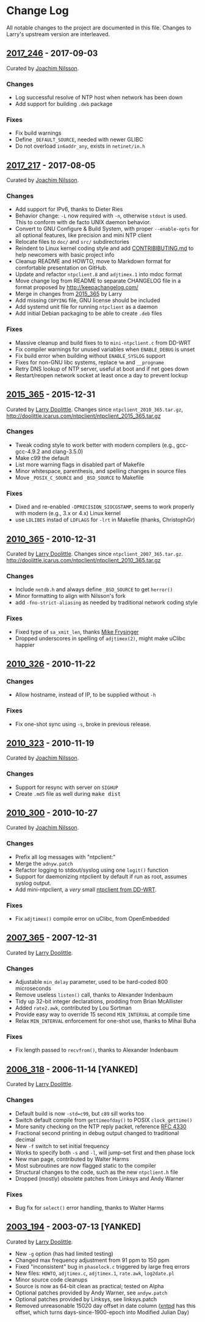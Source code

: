 Change Log
==========

All notable changes to the project are documented in this file.
Changes to Larry's upstream version are interleaved.


[2017_246][] - 2017-09-03
-------------------------

Curated by [Joachim Nilsson][].

### Changes
- Log successful resolve of NTP host when network has been down
- Add support for building `.deb` package

### Fixes
- Fix build warnings
- Define `_DEFAULT_SOURCE`, needed with newer GLIBC
- Do not overload `in6addr_any`, exists in `netinet/in.h`


[2017_217][] - 2017-08-05
-------------------------

Curated by [Joachim Nilsson][].

### Changes
- Add support for IPv6, thanks to Dieter Ries
- Behavior change: `-L` now required with `-n`, otherwise `stdout` is
  used.  This to conform with de facto UNIX daemon behavior.
- Convert to GNU Configure & Build System, with proper `--enable-opts`
  for all optional features, like precision and mini NTP client
- Relocate files to `doc/` and `src/` subdirectories
- Reindent to Linux kernel coding style and add [CONTRIBIBUTING.md][]
  to help newcomers with basic project info
- Cleanup README and HOWTO, move to Markdown format for comfortable
  presentation on GitHub.
- Update and refactor `ntpclient.8` and `adjtimex.1` into mdoc format
- Move change log from README to separate CHANGELOG file in a format
  proposed by http://keepachangelog.com/
- Merge in changes from [2015_365][] by Larry
- Add missing `COPYING` file, GNU license should be included
- Add systemd unit file for running `ntpclient` as a daemon
- Add initial Debian packaging to be able to create `.deb` files

### Fixes
- Massive cleanup and build fixes to to `mini-ntpclient.c` from DD-WRT
- Fix compiler warnings for unused variables when `ENABLE_DEBUG` is unset
- Fix build error when building without `ENABLE_SYSLOG` support
- Fixes for non-GNU libc systems, replace `%m` and `__progname`
- Retry DNS lookup of NTP server, useful at boot and if net goes down
- Restart/reopen network socket at least once a day to prevent lockup


[2015_365][] - 2015-12-31
-------------------------

Curated by [Larry Doolittle][].  Changes since `ntpclient_2010_365.tar.gz`,
<http://doolittle.icarus.com/ntpclient/ntpclient_2015_365.tar.gz>

### Changes
- Tweak coding style to work better with modern compilers (e.g.,
  gcc-gcc-4.9.2 and clang-3.5.0)
- Make c99 the default
- List more warning flags in disabled part of Makefile
- Minor whitespace, parenthesis, and spelling changes in source files
- Move `_POSIX_C_SOURCE` and `_BSD_SOURCE` to Makefile

### Fixes
- Dixed and re-enabled `-DPRECISION_SIOCGSTAMP`, seems to work properly
  with modern (e.g., 3.x or 4.x) Linux kernel
- use `LDLIBES` instad of `LDFLAGS` for `-lrt` in Makefile (thanks, ChristophGr)


[2010_365][] - 2010-12-31
-------------------------

Curated by [Larry Doolittle][].  Changes since `ntpclient_2007_365.tar.gz`.
<http://doolittle.icarus.com/ntpclient/ntpclient_2010_365.tar.gz>

### Changes
- Include `netdb.h` and always define `_BSD_SOURCE` to get `herror()`
- Minor formatting to align with Nilsson's fork
- add `-fno-strict-aliasing` as needed by traditional network coding style

### Fixes
- Fixed type of `sa_xmit_len`, thanks [Mike Frysinger][]
- Dropped underscores in spelling of `adjtimex(2)`, might make uClibc happier


[2010_326][] - 2010-11-22
-------------------------

### Changes
- Allow hostname, instead of IP, to be supplied without `-h`

### Fixes
- Fix one-shot sync using `-s`, broke in previous release.


[2010_323][] - 2010-11-19
-------------------------

Curated by [Joachim Nilsson][].

### Changes
- Support for resync with server on `SIGHUP`
- Create `.md5` file as well during <kbd>make dist</kbd>


[2010_300][] - 2010-10-27
-------------------------

Curated by [Joachim Nilsson][].

### Changes
- Prefix all log messages with "ntpclient:"
- Merge the `adnyw.patch`
- Refactor logging to stdout/syslog using one `logit()` function
- Support for daemonizing ntpclient by default if run as root, assumes
  syslog output.
- Add mini-ntpclient, a *very* small [ntpclient from DD-WRT][dd-wrt].

### Fixes
- Fix `adjtimex()` compile error on uClibc, from OpenEmbedded


[2007_365][] - 2007-12-31
-------------------------

Curated by [Larry Doolittle][].

### Changes
- Adjustable `min_delay` parameter, used to be hard-coded 800 microseconds
- Remove useless `listen()` call, thanks to Alexander Indenbaum
- Tidy up 32-bit integer declarations, prodding from Brian McAllister
- Added `rate2.awk`, contributed by Lou Sortman
- Provide easy way to override 15 second `MIN_INTERVAL` at compile time
- Relax `MIN_INTERVAL` enforcement for one-shot use, thanks to Mihai Buha

### Fixes
- Fix length passed to `recvfrom()`, thanks to Alexander Indenbaum


[2006_318][] - 2006-11-14 [YANKED]
----------------------------------

Curated by [Larry Doolittle][].

### Changes
- Default build is now `-std=c99`, but `c89` sill works too
- Switch default compile from `gettimeofday()` to POSIX `clock_gettime()`
- More sanity checking on the NTP reply packet, reference [RFC 4330]
- Fractional second printing in debug output changed to traditional decimal
- New `-f` switch to set initial frequency
- Works to specify both `-s` and `-l`, will jump-set first and then phase lock
- New man page, contributed by Walter Harms
- Most subroutines are now flagged static to the compiler
- Structural changes to the code, such as the new `ntpclient.h` file
- Dropped (mostly) obsolete patches from Linksys and Andy Warner

### Fixes
- Bug fix for `select()` error handling, thanks to Walter Harms


[2003_194][] - 2003-07-13 [YANKED]
----------------------------------

Curated by [Larry Doolittle][].

- New `-g` option (has had limited testing)
- Changed max frequency adjustment from 91 ppm to 150 ppm
- Fixed "inconsistent" bug in `phaselock.c` triggered by large freq errors
- New files: `HOWTO`, `adjtimex.c`, `adjtimex.1`, `rate.awk`, `log2date.pl`
- Minor source code cleanups
- Source is now as 64-bit clean as practical; tested on Alpha
- Optional patches provided by Andy Warner, see `andyw.patch`
- Optional patches provided by Linksys, see linksys.patch
- Removed unreasonable 15020 day offset in date column ([xntpd] has this
  offset, which turns days-since-1900-epoch into Modified Julian Day)


[UNRELEASED]: https://github.com/troglobit/ntpclient/compare/2017_246...HEAD
[2017_246]:   https://github.com/troglobit/ntpclient/compare/2017_217...2017_246
[2017_217]:   https://github.com/troglobit/ntpclient/compare/2010_365...2017_217
[2015_365]:   https://github.com/troglobit/ntpclient/compare/2010_365...2015_365
[2010_365]:   https://github.com/troglobit/ntpclient/compare/2010_326...2010_365
[2010_326]:   https://github.com/troglobit/ntpclient/compare/2010_323...2010_326
[2010_323]:   https://github.com/troglobit/ntpclient/compare/2010_300...2010_323
[2010_300]:   https://github.com/troglobit/ntpclient/compare/2007_365...2010_300
[2007_365]:   https://github.com/troglobit/ntpclient/compare/2006_318...2007_365
[2006_318]:   https://github.com/troglobit/ntpclient/compare/2003_194...2006_318
[2003_194]:   https://github.com/troglobit/ntpclient/compare/2000_345...2003_194
[xntpd]: http://www.eecis.udel.edu/~mills/ntp/
[dd-wrt]: http://svn.dd-wrt.com/browser/src/router/ntpclient/
[RFC 4330]: http://tools.ietf.org/html/rfc4330
[Mike Frysinger]: vapier@gentoo.org
[CONTRIBIBUTING.md]: https://github.com/troglobit/ntpclient/CONTRIBIBUTING.md
[Joachim Nilsson]: https://github.com/troglobit/ntpclient/
[Larry Doolittle]: http://doolittle.icarus.com/ntpclient/
